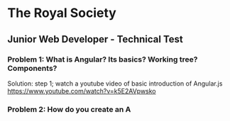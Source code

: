 
# The Royal Society

## Junior Web Developer - Technical Test

### Problem 1: What is Angular? Its basics? Working tree? Components?

Solution: step 1; watch a youtube video of basic introduction of Angular.js
<https://www.youtube.com/watch?v=k5E2AVpwsko>

### Problem 2: How do you create an A

###

